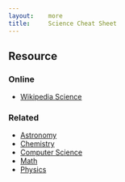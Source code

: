 ```yaml
---
layout:    more
title:     Science Cheat Sheet
---
```

<div class="content content-400">
    <div class="board board-326">
        <h2 class="board-title">Resource</h2>
        <div class="board-card">
            <h3 class="board-card-title">Online</h3>
            <ul>
                <li><a href="http://en.wikipedia.org/wiki/Science">Wikipedia Science</a></li>
            </ul>
        </div>
        <div class="board-card">
            <h3 class="board-card-title">Related</h3>
            <ul>
                <li><a href="/astronomy" title="Astronomy Cheat Sheet">Astronomy</a></li>
                <li><a href="/chemistry" title="Chemistry Cheat Sheet">Chemistry</a></li>
                <li><a href="/computer-science" title="Computer Science Cheat Sheet">Computer Science</a></li>
                <li><a href="/math" title="Math Cheat Sheet">Math</a></li>
                <li><a href="/physics" title="Physics Cheat Sheet">Physics</a></li>
            </ul>
        </div>
    </div>
</div>
